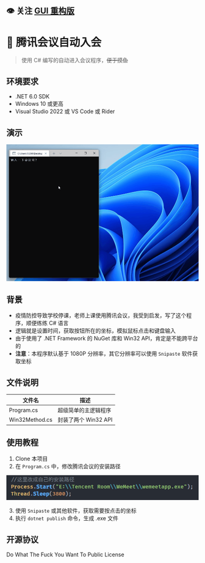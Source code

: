 ## 👁️ 关注 [GUI 重构版](https://github.com/Yoroion/FuckMeetingPlus)

# 📡 腾讯会议自动入会

> 使用 C# 编写的自动进入会议程序，~~便于摸鱼~~

## 环境要求

- .NET 6.0 SDK
- Windows 10 或更高
- Visual Studio 2022 或 VS Code 或 Rider

## 演示

![演示](./demo.gif)

## 背景

- 疫情防控导致学校停课，老师上课使用腾讯会议，我受到启发，写了这个程序，顺便练练 C# 语言
- 逻辑就是设置时间，获取按钮所在的坐标，模拟鼠标点击和键盘输入
- 由于使用了 .NET Framework 的 NuGet 库和 Win32 API，肯定是不能跨平台的
- **注意**：本程序默认基于 1080P 分辨率，其它分辨率可以使用 `Snipaste` 软件获取坐标

## 文件说明

| 文件名           | 描述                |
| -----------      | -----------        |
| Program.cs       | 超级简单的主逻辑程序 |
| Win32Method.cs   | 封装了两个 Win32 API |

## 使用教程

1. Clone 本项目
2. 在 `Program.cs` 中，修改腾讯会议的安装路径

![使用](./usage.png)

3. 使用 `Snipaste` 或其他软件，获取需要按点击的坐标
4. 执行 `dotnet publish` 命令，生成 .exe 文件

## 开源协议

Do What The Fuck You Want To Public License
